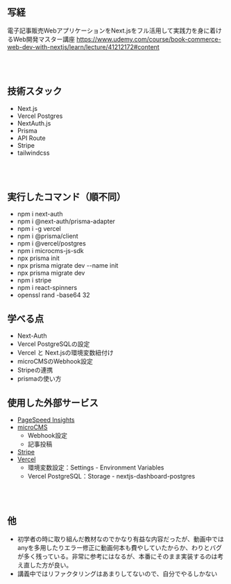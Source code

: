 ## 写経
電子記事販売WebアプリケーションをNext.jsをフル活用して実践力を身に着けるWeb開発マスター講座
https://www.udemy.com/course/book-commerce-web-dev-with-nextjs/learn/lecture/41212172#content

<br/>
<br/>

## 技術スタック
- Next.js
- Vercel Postgres
- NextAuth.js
- Prisma
- API Route
- Stripe
- tailwindcss

<br/>
<br/>

## 実行したコマンド（順不同）
- npm i next-auth
- npm i @next-auth/prisma-adapter
- npm i -g vercel
- npm i @prisma/client
- npm i @vercel/postgres
- npm i microcms-js-sdk
- npx prisma init
- npx prisma migrate dev --name init
- npx prisma migrate dev
- npm i stripe
- npm i react-spinners
- openssl rand -base64 32

## 学べる点
- Next-Auth
- Vercel PostgreSQLの設定
- Vercel と Next.jsの環境変数紐付け
- microCMSのWebhook設定
- Stripeの連携
- prismaの使い方
  
## 使用した外部サービス
- [PageSpeed Insights](https://pagespeed.web.dev/analysis/https-vercel-com-login/e6g54h7t7o?form_factor=mobile)
- [microCMS](https://satokyoheitest.microcms.io/apis/bookcommerce)
  - Webhook設定
  - 記事投稿
- [Stripe](https://dashboard.stripe.com/test/dashboard)
- [Vercel](https://vercel.com/satokyoheis-projects/02-copy-nextjs14-stripe-vercel-postgres-next-authjs-micro-cms)
  - 環境変数設定：Settings - Environment Variables
  - Vercel PostgreSQL：Storage - nextjs-dashboard-postgres

<br/>
<br/>

## 他
- 初学者の時に取り組んだ教材なのでかなり有益な内容だったが、動画中ではanyを多用したりエラー修正に動画何本も費やしていたからか、わりとバグが多く残っている。非常に参考にはなるが、本番にそのまま実装するのは考え直した方が良い。
- 講義中ではリファクタリングはあまりしてないので、自分でやるしかない
